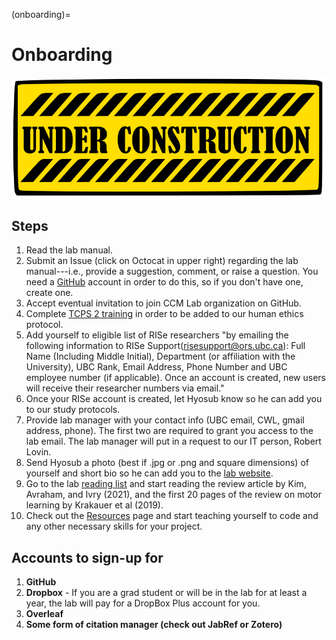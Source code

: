 (onboarding)=
# Onboarding

![](underconstruction.svg)

## Steps
1) Read the lab manual.
1) Submit an Issue (click on Octocat in upper right) regarding the lab manual---i.e., provide a suggestion, comment, or raise a question. You need a [GitHub](https://github.com/) account in order to do this, so if you don't have one, create one. 
1) Accept eventual invitation to join CCM Lab organization on GitHub. 
1) Complete [TCPS 2 training](http://tcps2core.ca/welcome) in order to be added to our human ethics protocol. 
1) Add yourself to eligible list of RISe researchers "by emailing the following information to RISe Support(risesupport@ors.ubc.ca): Full Name (Including Middle Initial), Department (or affiliation with the University), UBC Rank, Email Address, Phone Number and UBC employee number (if applicable). Once an account is created, new users will receive their researcher numbers via email."
1) Once your RISe account is created, let Hyosub know so he can add you to our study protocols.
1) Provide lab manager with your contact info (UBC email, CWL, gmail address, phone). The first two are required to grant you access to the lab email. The lab manager will put in a request to our IT person, Robert Lovin. 
1) Send Hyosub a photo (best if .jpg or .png and square dimensions) of yourself and short bio so he can add you to the [lab website](https://ccmlab.org/). 
1) Go to the lab [reading list](reading-list) and start reading the review article by Kim, Avraham, and Ivry (2021), and the first 20 pages of the review on motor learning by Krakauer et al (2019).  
1) Check out the [Resources](resources) page and start teaching yourself to code and any other necessary skills for your project. 


## Accounts to sign-up for
1) **GitHub**
2) **Dropbox** - If you are a grad student or will be in the lab for at least a year, the lab will pay for a DropBox Plus account for you. 
3) **Overleaf**
4) **Some form of citation manager (check out JabRef or Zotero)**